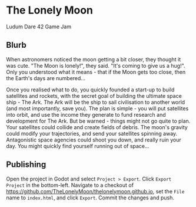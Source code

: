 # The Lonely Moon
Ludum Dare 42 Game Jam

## Blurb
When astronomers noticed the moon getting a bit closer, they thought it was cute. "The Moon is lonely!", they said. "It's coming to give us a hug!". Only you understood what it means - that if the Moon gets too close, then the Earth's days are numbered...

Once you realised what to do, you quickly founded a start-up to build satellites and rockets, with the secret goal of building the ultimate space ship - The Ark. The Ark will be the ship to sail civilisation to another world (and most importantly, save you). The plan is simple - you will put satellites into orbit, and use the income they generate to fund research and development for The Ark. But be warned - things might not go quite to plan. Your satellites could collide and create fields of debris. The moon's gravity could modify your trajectories, and send your satellites spinning away. Antagonistic space agencies could shoot you down, and really ruin your day. You might quickly find yourself running out of space...


## Publishing

Open the project in Godot and select `Project > Export`. Click `Export Project` in the bottom-left. Navigate to a checkout of
https://github.com/TheLonelyMoon/thelonelymoon.github.io, set the `File` name to
`index.html`, and click `Export`. Commit the changes and push.
